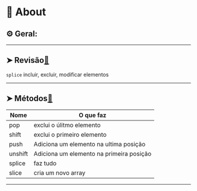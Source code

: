 # 📌 About
## ⚙️ Geral:

 
___
## ➤ Revisão[🔗](https://github.com/RoniDeringer/curso_web_moderno/blob/master/array_8/revisao.js)

`splice` incluir, excluir, modificar elementos
___

## ➤ Métodos[🔗](https://github.com/RoniDeringer/curso_web_moderno/blob/master/array_8/metodos.js)

Nome | O que faz
---|----
pop | exclui o úlitmo elemento
shift | exclui o primeiro elemento
push | Adiciona um elemento na ultima posição
unshift | Adiciona um elemento na primeira posição
splice | faz tudo
slice | cria um novo array

___



